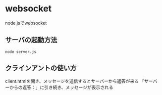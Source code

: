 # websocket
node.jsでwebsocket
## サーバの起動方法
```
node server.js
```
## クラインアントの使い方
client.htmlを開き、メッセージを送信するとサーバーから返答が来る
「サーバーからの返答：」に引き続き、メッセージが表示される
